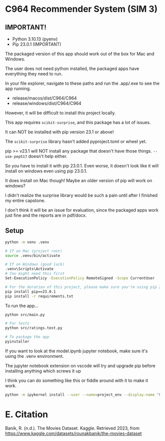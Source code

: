 # C964 Recommender System (SIM 3)

## IMPORTANT!

- Python 3.10.13 (pyenv)
- Pip 23.0.1 (IMPORTANT)

The packaged version of this app should work out of the box for Mac and Windows.

The user does not need python installed, the packaged apps have everything they need to run.

In your file explorer, navigate to these paths and run the .app/.exe to see the app running.

- release/macos/dist/C964/C964
- release/windows/dist/C964/C964

However, it will be difficult to install this project locally.

This app requires `scikit-surprise`, and this package has a lot of issues. 

It can NOT be installed with pip version 23.1 or above!

The `scikit-surprise` library hasn't added pyproject.toml or wheel yet. 

pip >= v23.1  will NOT install any package that doesn't have those things. `--use-pep517` doesn't help either. 

So you have to install it with pip 23.0.1. Even worse, it doesn't look like it will install on windows even using pip 23.0.1.  

It does install on Mac though! Maybe an older version of pip will work on windows?

I didn't realize the surprise library would be such a pain until after I finished my entire capstone.

I don't think it will be an issue for evaluation, since the packaged apps work just fine and the reports are in pdf/docx.

## Setup

```bash
python -m venv .venv

# If on Mac (project root)
source .venv/bin/activate

# If on Windows (good luck)
.venv\Scripts\Activate
# You might need this first
Set-ExecutionPolicy -ExecutionPolicy RemoteSigned -Scope CurrentUser

# For the duration of this project, please make sure you're using pip 23.0.1 before installing any dependencies in requirements.txt
pip install pip==23.0.1
pip install -r requirements.txt
```

To run the app...

```bash
python src/main.py

# For tests
python src/ratings.test.py

# To package the app
pyinstaller 
```

If you want to look at the model.ipynb jupyter notebook, make sure it's using the .venv environment.

The jupyter notebook extension on vscode will try and upgrade pip before installing anything which screws it up 

I think you can do something like this or fiddle around with it to make it work.

```bash
python -m ipykernel install --user --name=project_env --display-name "Project Environment"
```

# E. Citation

Banik, R. (n.d.). The Movies Dataset. Kaggle. Retrieved 2023, from https://www.kaggle.com/datasets/rounakbanik/the-movies-dataset
